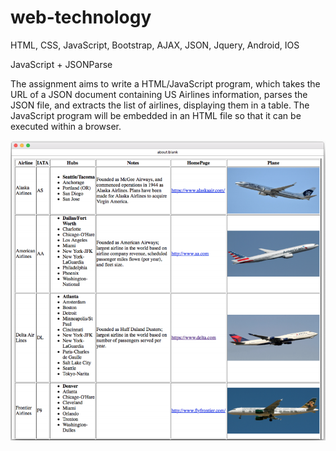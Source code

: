 # web-technology
HTML, CSS, JavaScript, Bootstrap, AJAX, JSON, Jquery, Android, IOS

JavaScript + JSONParse

The assignment aims to write a HTML/JavaScript program, which takes the URL of a JSON document containing US Airlines information, parses the JSON file, and extracts the list of airlines, displaying them in a table. The JavaScript program will be embedded in an HTML file so that it can be executed within a browser.

![alt text](/airplaneinfo.png)
